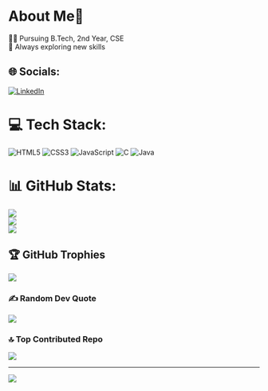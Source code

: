 # About Me💫

👩‍🎓 Pursuing B.Tech, 2nd Year, CSE  
🚀 Always exploring new skills


## 🌐 Socials:
[![LinkedIn](https://img.shields.io/badge/LinkedIn-%230077B5.svg?logo=linkedin&logoColor=white)](https://linkedin.com/in/syedateefaazhar) 

# 💻 Tech Stack:
![HTML5](https://img.shields.io/badge/html5-%23E34F26.svg?style=for-the-badge&logo=html5&logoColor=white) ![CSS3](https://img.shields.io/badge/css3-%231572B6.svg?style=for-the-badge&logo=css3&logoColor=white) ![JavaScript](https://img.shields.io/badge/javascript-%23323330.svg?style=for-the-badge&logo=javascript&logoColor=%23F7DF1E) ![C](https://img.shields.io/badge/c-%2300599C.svg?style=for-the-badge&logo=c&logoColor=white) ![Java](https://img.shields.io/badge/java-%23ED8B00.svg?style=for-the-badge&logo=openjdk&logoColor=white)
# 📊 GitHub Stats:
![](https://github-readme-stats.vercel.app/api?username=AzharSyed5793&theme=dark&hide_border=false&include_all_commits=true&count_private=false)<br/>
![](https://nirzak-streak-stats.vercel.app/?user=AzharSyed5793&theme=dark&hide_border=false)<br/>
![](https://github-readme-stats.vercel.app/api/top-langs/?username=AzharSyed5793&theme=dark&hide_border=false&include_all_commits=true&count_private=false&layout=compact)

## 🏆 GitHub Trophies
![](https://github-profile-trophy.vercel.app/?username=AzharSyed5793&theme=radical&no-frame=false&no-bg=true&margin-w=4)

### ✍️ Random Dev Quote
![](https://quotes-github-readme.vercel.app/api?type=horizontal&theme=radical)

### 🔝 Top Contributed Repo
![](https://github-contributor-stats.vercel.app/api?username=AzharSyed5793&limit=5&theme=dark&combine_all_yearly_contributions=true)

---
[![](https://visitcount.itsvg.in/api?id=AzharSyed5793&icon=0&color=0)](https://visitcount.itsvg.in)

<!-- Proudly created with GPRM ( https://gprm.itsvg.in ) -->
